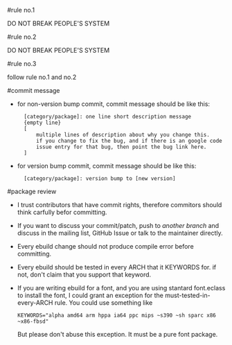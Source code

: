 #rule no.1

DO NOT BREAK PEOPLE'S SYSTEM

#rule no.2

DO NOT BREAK PEOPLE'S SYSTEM

#rule no.3

follow rule no.1 and no.2

#commit message

* for non-version bump commit, commit message should be like this:

        [category/package]: one line short description message
        {empty line}
        [
            multiple lines of description about why you change this.
            if you change to fix the bug, and if there is an google code
            issue entry for that bug, then point the bug link here.
        ]

* for version bump commit, commit message should be like this:

        [category/package]: version bump to [new version]

#package review

* I trust contributors that have commit rights, therefore commitors
  should think carfully befor committing.

* If you want to discuss your commit/patch, push to *another branch*
  and discuss in the mailing list, GitHub Issue or talk to the maintainer directly.

* Every ebuild change should not produce compile error before
  committing.

* Every ebuild should be tested in every ARCH that it KEYWORDS for.
  if not, don't claim that you support that keyword.

* If you are writing ebuild for a font, and you are using stantard font.eclass to
  install the font, I could grant an exception for the must-tested-in-every-ARCH
  rule. You could use something like

  `KEYWORDS="alpha amd64 arm hppa ia64 ppc mips ~s390 ~sh sparc x86 ~x86-fbsd"`

  But please don't abuse this exception. It must be a pure font package.

